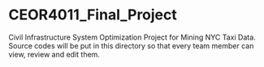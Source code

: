 # CEOR4011_Final_Project
Civil Infrastructure System Optimization Project for Mining NYC Taxi Data.
Source codes will be put in this directory so that every team member can view, review and edit them.
